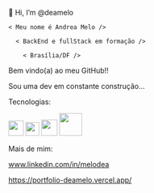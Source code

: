   👋 Hi, I’m @deamelo 
  
    < Meu nome é Andrea Melo />
  
      < BackEnd e fullStack em formação /> 
  
        < Brasília/DF />
  
  Bem vindo(a) ao meu GitHub!!
      
  Sou uma dev em constante construção... 
  
  Tecnologias:  
  
  <div>
  <img src="https://user-images.githubusercontent.com/87037732/175788120-05484be1-f035-44a0-9bc5-cfcafa0cf819.png" width="30px"/>
  <img src="https://user-images.githubusercontent.com/87037732/175788498-9ec92fcd-8bc4-412e-abd3-c8729b8425c8.png" width="27px" />
  <img src="https://user-images.githubusercontent.com/87037732/175788524-7433e081-9f02-4906-b95d-a67266de3eab.png" width="32px" />
  <img src="https://user-images.githubusercontent.com/87037732/175788641-4ecdc27b-35c8-4b8f-8097-99d6373c29fc.svg" width="45px" />
  </div>


  Mais de mim:
  
  www.linkedin.com/in/melodea
  
  https://portfolio-deamelo.vercel.app/


